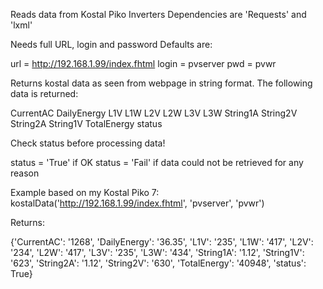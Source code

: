 Reads data from Kostal Piko Inverters
Dependencies are 'Requests' and 'lxml'

Needs full URL, login and password
Defaults are:

  url = http://192.168.1.99/index.fhtml
  login = pvserver
  pwd = pvwr
  
Returns kostal data as seen from webpage in string format.
The following data is returned:

CurrentAC
DailyEnergy
L1V
L1W
L2V
L2W
L3V
L3W
String1A
String2V
String2A
String1V
TotalEnergy
status

Check status before processing data!

status = 'True' if OK
status = 'Fail' if data could not be retrieved for any reason

Example based on my Kostal Piko 7:  
kostalData('http://192.168.1.99/index.fhtml', 'pvserver', 'pvwr')

Returns:

{'CurrentAC': '1268',
 'DailyEnergy': '36.35',
 'L1V': '235',
 'L1W': '417',
 'L2V': '234',
 'L2W': '417',
 'L3V': '235',
 'L3W': '434',
 'String1A': '1.12',
 'String1V': '623',
 'String2A': '1.12',
 'String2V': '630',
 'TotalEnergy': '40948',
 'status': True}
